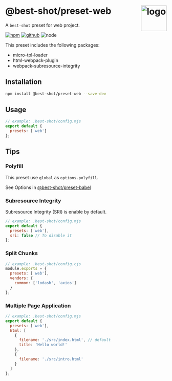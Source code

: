# @best-shot/preset-web <img src="https://cdn.jsdelivr.net/gh/best-shot/best-shot/packages/core/logo.svg" alt="logo" height="80" align="right">

A `best-shot` preset for web project.

[![npm][npm-badge]][npm-url]
[![github][github-badge]][github-url]
![node][node-badge]

[npm-url]: https://www.npmjs.com/package/@best-shot/preset-web
[npm-badge]: https://img.shields.io/npm/v/@best-shot/preset-web.svg?style=flat-square&logo=npm
[github-url]: https://github.com/best-shot/best-shot/tree/master/packages/preset-web
[github-badge]: https://img.shields.io/npm/l/@best-shot/preset-web.svg?style=flat-square&colorB=blue&logo=github
[node-badge]: https://img.shields.io/node/v/@best-shot/preset-web.svg?style=flat-square&colorB=green&logo=node.js

This preset includes the following packages:

- micro-tpl-loader
- html-webpack-plugin
- webpack-subresource-integrity

## Installation

```bash
npm install @best-shot/preset-web --save-dev
```

## Usage

```mjs
// example: .best-shot/config.mjs
export default {
  presets: ['web']
};
```

## Tips

### Polyfill

This preset use `global` as `options.polyfill`.

See Options in [@best-shot/preset-babel](../preset-babel)

### Subresource Integrity

Subresource Integrity (SRI) is enable by default.

```mjs
// example: .best-shot/config.mjs
export default {
  presets: ['web'],
  sri: false // To disable it
};
```

### Split Chunks

```cjs
// example: .best-shot/config.cjs
module.exports = {
  presets: ['web'],
  vendors: {
    common: ['lodash', 'axios']
  }
};
```

### Multiple Page Application

```mjs
// example: .best-shot/config.mjs
export default {
  presets: ['web'],
  html: [
    {
      filename: './src/index.html', // default
      title: 'Hello world!'
    },
    {
      filename: './src/intro.html'
    }
  ]
};
```

